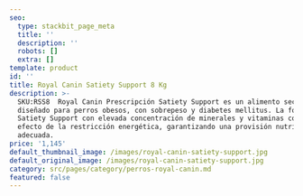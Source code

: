 ```yaml
---
seo:
  type: stackbit_page_meta
  title: ''
  description: ''
  robots: []
  extra: []
template: product
id: ''
title: Royal Canin Satiety Support 8 Kg
description: >-
  SKU:RSS8  Royal Canin Prescripción Satiety Support es un alimento seco
  diseñado para perros obesos, con sobrepeso y diabetes mellitus. La fórmula
  Satiety Support con elevada concentración de minerales y vitaminas compensa el
  efecto de la restricción energética, garantizando una provisión nutricional
  adecuada.
price: '1,145'
default_thumbnail_image: /images/royal-canin-satiety-support.jpg
default_original_image: /images/royal-canin-satiety-support.jpg
category: src/pages/category/perros-royal-canin.md
featured: false
---
```

